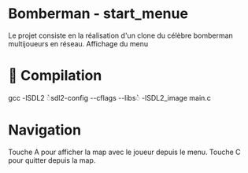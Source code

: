 # Bomberman - start_menue
Le projet consiste en la réalisation d'un clone du célèbre bomberman multijoueurs en réseau.
Affichage du menu

# :bookmark: Compilation
gcc -lSDL2 ◌̀sdl2-config --cflags --libs◌̀ -lSDL2_image main.c

# Navigation
Touche A pour afficher la map avec le joueur depuis le menu.
Touche C pour quitter depuis la map.
